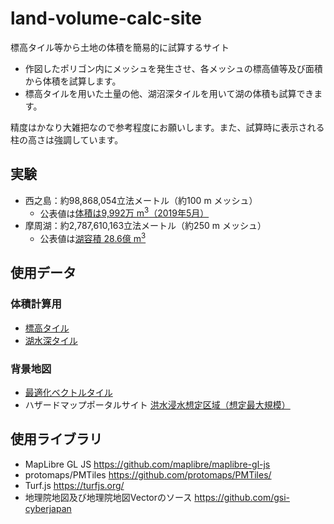 # land-volume-calc-site
標高タイル等から土地の体積を簡易的に試算するサイト

* 作図したポリゴン内にメッシュを発生させ、各メッシュの標高値等及び面積から体積を試算します。
* 標高タイルを用いた土量の他、湖沼深タイルを用いて湖の体積も試算できます。

精度はかなり大雑把なので参考程度にお願いします。また、試算時に表示される柱の高さは強調しています。

## 実験
* 西之島：約98,868,054立法メートル（約100 m メッシュ）
  * 公表値は[体積は9,992万 m<sup>3</sup>（2019年5月）](https://www8.cao.go.jp/okinawa/siryou/singikai/senmoniinkai/14/14-3-2_1.pdf)
* 摩周湖：約2,787,610,163立法メートル（約250 m メッシュ）
  * 公表値は[湖容積 28.6億 m<sup>3</sup>](https://db.cger.nies.go.jp/gem/inter/GEMS/mashu/contents/intro.html)

## 使用データ
### 体積計算用
* [標高タイル](https://maps.gsi.go.jp/development/ichiran.html#dem)
* [湖水深タイル](https://maps.gsi.go.jp/development/ichiran.html#lakedepth)

### 背景地図
* [最適化ベクトルタイル](https://github.com/gsi-cyberjapan/optimal_bvmap)
* ハザードマップポータルサイト [洪水浸水想定区域（想定最大規模）](https://disaportal.gsi.go.jp/hazardmapportal/hazardmap/copyright/opendata.html#l2shinsuishin)

## 使用ライブラリ
* MapLibre GL JS https://github.com/maplibre/maplibre-gl-js
* protomaps/PMTiles https://github.com/protomaps/PMTiles/
* Turf.js https://turfjs.org/
* 地理院地図及び地理院地図Vectorのソース https://github.com/gsi-cyberjapan

